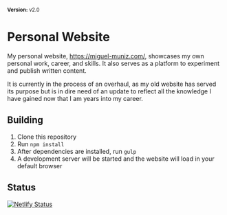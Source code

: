 <small>**Version:** v2.0</small>
# Personal Website

My personal website, https://miguel-muniz.com/, showcases my own personal work, career, and skills. It also serves as a platform to experiment and publish written content.

It is currently in the process of an overhaul, as my old website has served its purpose but is in dire need of an update to reflect all the knowledge I have gained now that I am years into my career.

## Building
1. Clone this repository
2. Run `npm install`
3. After dependencies are installed, run `gulp`
4. A development server will be started and the website will load in your default browser

## Status
[![Netlify Status](https://api.netlify.com/api/v1/badges/57534bda-cd67-4cf1-a85f-b2428f4284f2/deploy-status)](https://app.netlify.com/sites/miguel-muniz/deploys)
